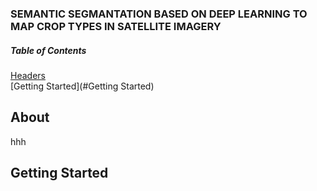 ### SEMANTIC SEGMANTATION BASED ON DEEP LEARNING TO MAP CROP TYPES IN SATELLITE IMAGERY

##### Table of Contents  
[Headers](#About)  
[Getting Started](#Getting Started)  
  
<a name="headers"/>
<a name="Getting Started"/>

## About


hhh
## Getting Started
